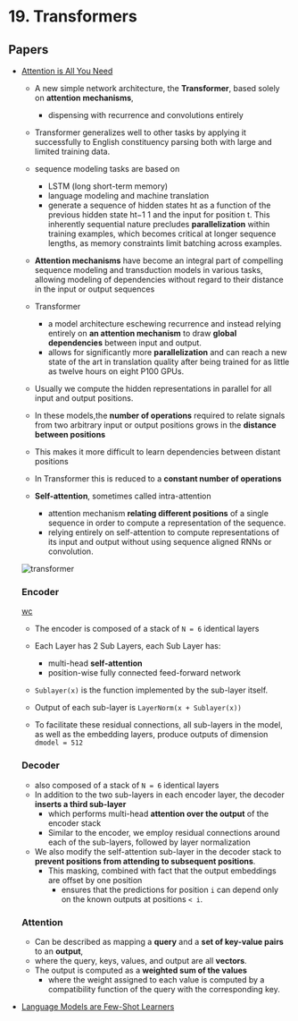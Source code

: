 # 19.  Transformers

## Papers
- [Attention is All You Need](https://arxiv.org/pdf/1706.03762.pdf)
    - A new simple network architecture, the **Transformer**, based solely on **attention mechanisms**, 
        - dispensing with recurrence and convolutions entirely
    - Transformer generalizes well to other tasks by applying it successfully to English constituency parsing both with large and limited training data.

   - sequence modeling tasks are based on
        - LSTM  (long short-term memory)
        - language modeling and machine translation
        - generate a sequence of hidden states ht as a function of the previous hidden state ht−1 1 and the input for position t. This inherently sequential nature precludes **parallelization** within training examples, which becomes critical at longer sequence lengths, as memory constraints limit batching across examples.
    - **Attention mechanisms** have become an integral part of compelling sequence modeling and transduction models in various tasks, allowing modeling of dependencies without regard to their distance in the input or output sequences

    - Transformer
        - a model architecture eschewing recurrence and instead relying entirely on **an attention mechanism** to draw **global dependencies** between input and output.
        - allows for significantly more **parallelization** and can reach a new state of the art in translation quality after being trained for as little as twelve hours on eight P100 GPUs.


    - Usually we compute the hidden representations in parallel for all input and output positions. 
    - In these models,the **number of operations** required to relate signals from two arbitrary input or output positions grows in the **distance between positions**
    - This makes it more difficult to learn dependencies between distant positions 
    - In Transformer this is reduced to a **constant number of operations**

    - **Self-attention**, sometimes called intra-attention
        -  attention mechanism **relating different positions** of a single sequence in order to compute a representation of the sequence.
        - relying entirely on self-attention to compute representations of its input and output without using sequence aligned RNNs or convolution. 
    
    ![transformer](img/transform-1.png)


    ### Encoder
    [wc](http://localhost:7010/github-mirror/mohan-chinnappan-n5.github.io/wc/wc.html?c=1)
    - The encoder is composed of a stack of ```N = 6``` identical layers
    - Each Layer has  2 Sub Layers, each Sub Layer has:
        - multi-head **self-attention**
        - position-wise fully connected feed-forward network


    - ```Sublayer(x)``` is the function implemented by the sub-layer itself.
    - Output of each sub-layer is ```LayerNorm(x + Sublayer(x))```

    - To facilitate these residual connections, all sub-layers in the model, as well as the embedding layers, produce outputs of dimension ```dmodel = 512```

    ### Decoder
    - also composed of a stack of ```N = 6``` identical layers
    - In addition to the two sub-layers in each encoder layer, the decoder **inserts a third sub-layer**
        -  which performs multi-head **attention over the output** of the encoder stack
        - Similar to the encoder, we employ residual connections around each of the sub-layers, followed by layer normalization
    - We also modify the self-attention sub-layer in the decoder stack to **prevent positions from attending to subsequent positions**. 
        - This masking, combined with fact that the output embeddings are offset by one position
          - ensures that the predictions for position ```i``` can depend only on the known outputs at positions   ```< i```.

    ### Attention
    - Can be described as mapping a **query** and a **set of key-value pairs** to an **output**,
    - where the query, keys, values, and output are all **vectors**.
    -  The output is computed as a **weighted sum of the values**
        -  where the weight assigned to each value is computed by a compatibility function of the query with the corresponding key.



- [Language Models are Few-Shot Learners](https://arxiv.org/pdf/2005.14165.pdf)


